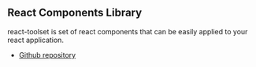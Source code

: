 ## React Components Library

react-toolset is set of react components that can be easily applied to your react application.

- [Github repository]

[Github repository]: https://github.com/codespec/react-toolset
